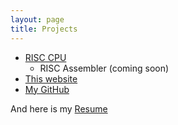 ```yaml
---
layout: page
title: Projects
---
```


- [RISC CPU](/projects/risc_cpu)
	+ RISC Assembler (coming soon)
- [This website](/)<br>
- [My GitHub](https://github.com/connorjan)

And here is my [Resume](/Resume.pdf "Resume")


<!--
# This is a 1 level header.
## This is a 2 level header.
### 3 level.
#### 4 level


My friend is so smart. He said

> I'm a [genius](http://www.apple.com).

to me.

```python
def thing():
	with number as hello:
		number = 2 * hello
```

Hello, `self` is a python keyword.

>my friend

>things

>[`hello`](http://google.com)

```c++
int foo()
{
	return 0;
}
```
-->
